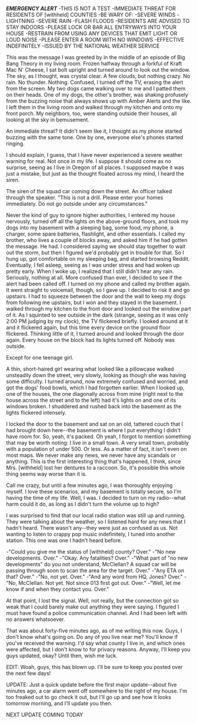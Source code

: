 ***EMERGENCY ALERT***
-THIS IS NOT A TEST
-IMMEDIATE THREAT FOR RESIDENTS OF [withheld] COUNTIES
-BE WARY OF:
  -SEVERE WINDS
  -LIGHTNING
  -SEVERE RAIN
  -FLASH FLOODS
-RESIDENTS ARE ADVISED TO STAY INDOORS
  -PLEASE LOCK OR BAR ALL ENTRYWAYS INTO YOUR HOUSE
-RESTRAIN FROM USING ANY DEVICES THAT EMIT LIGHT OR LOUD NOISE
-PLEASE ENTER A ROOM WITH NO WINDOWS
-EFFECTIVE INDEFINITELY
-ISSUED BY THE NATIONAL WEATHER SERVICE

This was the message I was greeted by in the middle of an episode of Big Bang Theory in my living room. Frozen halfway through a forkful of Kraft Mac N' Cheese, I sat bolt upright and turned around to look out the window. The sky, as I thought, was crystal clear. A few clouds, but nothing crazy. No rain. No thunder. Nothing. Confused, I turned off the TV, erasing the alert from the screen. My two dogs came walking over to me and I patted them on their heads. One of my dogs, the other's brother, was shaking profusely from the buzzing noise that always shows up with Amber Alerts and the like. I left them in the living room and walked through my kitchen and onto my front porch. My neighbors, too, were standing outside their houses, all looking at the sky in bemusement.

An immediate threat? It didn't seem like it, I thought as my phone started buzzing with the same tone. One by one, everyone else's phones started ringing.

I should explain, I guess, that I have never experienced a severe weather warning for real. Not once in my life. I suppose it should come as no surprise, seeing as I live in Oregon of all places. I supposed maybe it was just a mistake, but just as the thought floated across my mind, I heard the  siren.

The siren of the squad car coming down the street. An officer talked through the speaker. "This is not a drill. Please enter your homes immediately. Do not go outside under any circumstances."

Never the kind of guy to ignore higher authorities, I entered my house nervously, turned off all the lights on the above-ground floors, and took my dogs into my basement with a sleeping bag, some food, my phone, a charger, some spare batteries, flashlight, and other essentials. I called my brother, who lives a couple of blocks away, and asked him if he had gotten the message. He had. I considered saying we should stay together to wait out the storm, but then I figured we'd probably get in trouble for that. So I hung up, got comfortable on my sleeping bag, and started browsing Reddit. Eventually, I fell asleep, seeing as I was under stress and had woken up pretty early. When I woke up, I realized that I still didn't hear any rain. Seriously, nothing at all. More confused than ever, I decided to see if the alert had been called off. I turned on my phone and called my brother again. It went straight to voicemail, though, so I gave up. I decided to risk it and go upstairs. I had to squeeze between the door and the wall to keep my dogs from following me upstairs, but I won and they stayed in the basement. I walked through my kitchen to the front door and looked out the window part of it. As I squinted to see outside in the dark (strange, seeing as it was only 2:00 PM judging by my clock), the TV flickered briefly. I looked around at it and it flickered again, but this time every device on the ground floor flickered. Thinking little of it, I turned around and looked through the door again. Every house on the block had its lights turned off. Nobody was outside.

Except for one teenage girl.

A thin, short-haired girl wearing what looked like a pillowcase walked unsteadily down the street, very slowly, looking as though she was having some difficulty. I turned around, now extremely confused and worried, and got the dogs' food bowls, which I had forgotten earlier. When I looked up, one of the houses, the one diagonally across from mine (right next to the house across the street and to the left) had it's lights on and one of its windows broken. I shuddered and rushed back into the basement as the lights flickered intensely.

I locked the door to the basement and sat on an old, tattered couch that I had brought down here--the basement is where I put everything I didn't have room for. So, yeah, it's packed. Oh yeah, I forgot to mention something that may be worth noting: I live in a small town. A very small town, probably with a population of under 500. Or less. As a matter of fact, it isn't even on most maps. We never make any news, we never have any scandals or anything. This is the first interesting thing that's happened, I think, since Mrs. [withheld] lost her dentures to a raccoon. So, it's possible this whole thing seems way worse than it is.

Call me crazy, but until a few minutes ago, I was thoroughly enjoying myself. I love these scenarios, and my basement is totally secure, so I'm having the time of my life. Well, I was. I decided to turn on my radio--what harm could it do, as long as I didn't turn the volume up to high?

I was surprised to find that our local radio station was still up and running. They were talking about the weather, so I listened hard for any news that I hadn't heard. There wasn't any--they were just as confused as us. Not wanting to listen to crappy pop music indefinitely, I tuned into another station. This one was one I hadn't heard before.

-"Could you give me the status of [withheld] county? Over."
-"No new developments. Over."
-"Okay. Any fatalities? Over."
-"What part of "no new developments" do you not understand, McClellan? A squad car will be passing through soon to scan the area for the target. Over."
-"Any ETA on that? Over."
-"No, not yet. Over."
-"And any word from HQ, Jones? Over."
-"No, McClellan. Not yet. Not since 013 first got out. Over."
-"Well, let me know if and when they contact you. Over."

At that point, I lost the signal. Well, not really, but the connection got so weak that I could barely make out anything they were saying. I figured I must have found a police communication channel. And I had been left with no answers whatsoever.

That was about forty-five minutes ago, as of me writing this now. Guys, I don't know what's going on. Do any of you live near me? You'll know if you've received the warning. I'd say what county I live in, and which ones were affected, but I don't know to for privacy reasons. Anyway, I'll keep you guys updated, okay? Until then, wish me luck.

EDIT: Woah, guys, this has blown up. I'll be sure to keep you posted over the next few days!

UPDATE: Just a quick update before the first major update--about five minutes ago, a car alarm went off somewhere to the right of my house. I'm too freaked out to go check it out, but I'll go up and see how it looks tomorrow morning, and I'll update you then.

NEXT UPDATE COMING TODAY